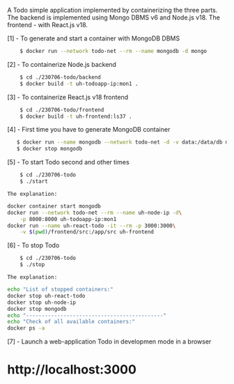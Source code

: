 A Todo simple application implemented by containerizing the three parts.
The backend is implemented using Mongo DBMS v6 and Node.js v18.
The frontend - with React.js v18.

[1] - To generate and start a container with MongoDB DBMS
```bash
    $ docker run --network todo-net --rm --name mongodb -d mongo
```

[2] - To containerize Node.js backend
```bash
    $ cd ./230706-todo/backend
    $ docker build -t uh-todoapp-ip:mon1 .
```

[3] - To containerize React.js v18 frontend
```bash
    $ cd ./230706-todo/frontend
    $ docker build -t uh-frontend:ls37 .

```

[4] - First time you have to generate MongoDB container
```bash
   $ docker run --name mongodb --network todo-net -d -v data:/data/db mongo
   $ docker stop mongodb
```

[5] - To start Todo second and other times
```bash
    $ cd ./230706-todo
    $ ./start
```
`The explanation:`
```bash
docker container start mongodb
docker run --network todo-net --rm --name uh-node-ip -d\
    -p 8000:8000 uh-todoapp-ip:mon1
docker run --name uh-react-todo -it --rm -p 3000:3000\
    -v $(pwd)/frontend/src:/app/src uh-frontend
```

[6] - To stop Todo
```bash
    $ cd ./230706-todo
    $ ./stop
```
`The explanation:`
```bash
echo "List of stopped containers:"
docker stop uh-react-todo
docker stop uh-node-ip
docker stop mongodb
echo "--------------------------------------------"
echo "Check of all available containers:"
docker ps -a
```

[7] - Launch a web-application Todo in developmen mode in a browser

# http://localhost:3000
